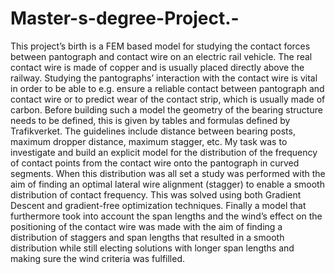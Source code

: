 # Master-s-degree-Project.-
This project’s birth is a FEM based model for studying the contact forces between pantograph and contact wire on an electric rail vehicle. The real contact wire is made of copper and is usually placed directly above the railway. Studying the pantographs’ interaction with the contact wire is vital in order to be able to e.g. ensure a reliable contact between pantograph and contact wire or to predict wear of the contact strip, which is usually made of carbon. Before building such a model the geometry of the bearing structure needs to be defined, this is given by tables and formulas defined by Trafikverket. The guidelines include distance between bearing posts, maximum dropper distance, maximum stagger, etc.
My task was to investigate and build an explicit model for the distribution of the frequency of contact points from the contact wire onto the pantograph in curved segments. When this distribution was all set a study was performed with the aim of finding an optimal lateral wire alignment (stagger) to enable a smooth distribution of contact frequency. This was solved using both Gradient Descent and gradient-free optimization techniques.
Finally a model that furthermore took into account the span lengths and the wind’s effect on the positioning of the contact wire was made with the aim of finding a distribution of staggers and span lengths that resulted in a smooth distribution while still electing solutions with longer span lengths and making sure the wind criteria was fulfilled.
